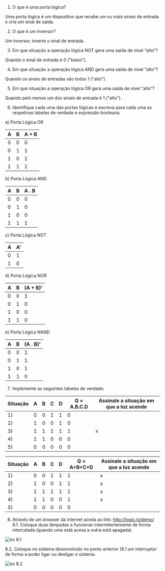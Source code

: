 
1. O que é uma porta lógica? 

Uma porta lógica é um dispositivo que recebe um ou mais sinais de entrada e cria um sinal de saída.

2. O que é um inversor? 

Um inversor, inverte o sinal de entrada.

3. Em que situação a operação lógica NOT gera uma saída de nível “alto”?

Quando o sinal de entrada é 0 ("baixo").

4. Em que situação a operação lógica AND gera uma saída de nível “alto”?

Quando os sinais de entradas são todos 1 ("alto").

5. Em que situação a operação lógica OR gera uma saída de nível “alto”?

Quando pelo menos um dos sinais de entrada é 1 ("alto").

6. Identifique cada uma das portas lógicas e escreva para cada uma as respetivas tabelas de verdade e expressão booleana.

a)
Porta Lógica OR

| A   | B   | A + B |
| --- | --- | ----- |
| 0   | 0   | 0     |
| 0   | 1   | 1     |
| 1   | 0   | 1     |
| 1   | 1   | 1     |

b)
Porta Lógica AND

| A   | B   | A . B |
| --- | --- | ----- |
| 0   | 0   | 0     |
| 0   | 1   | 0     |
| 1   | 0   | 0     |
| 1   | 1   | 1     |

c)
Porta Lógica NOT

| A   | A'  |
| --- | --- |
| 0   | 1   |
| 1   | 0   |


d) 
Porta Lógica NOR

| A   | B   | (A + B)' |
| --- | --- | -------- |
| 0   | 0   | 1        |
| 0   | 1   | 0        |
| 1   | 0   | 0        |
| 1   | 1   | 0        |

e)
Porta Lógica NAND

| A   | B   | (A . B)' |
| --- | --- | -------- |
| 0   | 0   | 1        |
| 0   | 1   | 1        |
| 1   | 0   | 1        |
| 1   | 1   | 0        |

7. Implemente as seguintes tabelas de verdade:


| Situação | A   | B   | C   | D   | Q = A.B.C.D | Assinale a situação em que a luz acende |
| -------- | --- | --- | --- | --- | ----------- | --------------------------------------- |
| 1)       | 0   | 0   | 1   | 1   | 0           |                                         |
| 2)       | 1   | 0   | 0   | 1   | 0           |                                         |
| 3)       | 1   | 1   | 1   | 1   | 1           | x                                       |
| 4)       | 1   | 1   | 0   | 0   | 0           |                                         |
| 5)       | 0   | 0   | 0   | 0   | 0           |                                         |

| Situação | A   | B   | C   | D   | Q = A+B+C+D | Assinale a situação em que a luz acende |
| -------- | --- | --- | --- | --- | ----------- | --------------------------------------- |
| 1)       | 0   | 0   | 1   | 1   | 1           | x                                       |
| 2)       | 1   | 0   | 0   | 1   | 1           | x                                       |
| 3)       | 1   | 1   | 1   | 1   | 1           | x                                       |
| 4)       | 1   | 1   | 0   | 0   | 1           | x                                       |
| 5)       | 0   | 0   | 0   | 0   | 0           |                                         |

8. Através de um browser da internet aceda ao link: http://logic.ly/demo/ 
8.1. Coloque duas lâmpadas a funcionar intermitentemente de forma intercalada (quando uma está acesa a outra está apagada). 
	
![ex 8.1](../img/ex8_1_tarefa3.png)
	
8.2. Coloque no sistema desenvolvido no ponto anterior (8.1 um interruptor de forma a poder ligar ou desligar o sistema.

![ex 8.2](../img/ex8_2_tarefa3.png)
